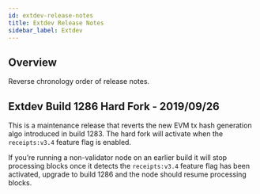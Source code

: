 ```yaml
---
id: extdev-release-notes
title: Extdev Release Notes
sidebar_label: Extdev
---
```


## Overview

Reverse chronology order of release notes.

## Extdev Build 1286 Hard Fork - 2019/09/26

This is a maintenance release that reverts the new EVM tx hash generation algo introduced in build 1283. The hard fork will activate when the `receipts:v3.4` feature flag is enabled.

If you’re running a non-validator node on an earlier build it will stop processing blocks once it detects the `receipts:v3.4` feature flag has been activated, upgrade to build 1286 and the node should resume processing blocks.
